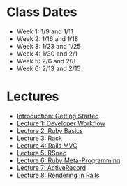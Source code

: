 Class Dates
===========

* Week 1:  1/9  and 1/11
* Week 2:  1/16 and 1/18
* Week 3:  1/23 and 1/25
* Week 4:  1/30 and 2/1
* Week 5:  2/6  and 2/8
* Week 6:  2/13 and 2/15

Lectures
========

* [Introduction: Getting Started](0-getting-started/README.md)
* [Lecture 1: Developer Workflow](1-developer-workflow/README.md)
* [Lecture 2: Ruby Basics](2-ruby-basics/README.md)
* [Lecture 3: Rack](3-rack/README.md)
* [Lecture 4: Rails MVC](4-rails-mvc/README.md)
* [Lecture 5: RSpec](5-rspec/README.md)
* [Lecture 6: Ruby Meta-Programming](6-ruby-meta-programming/README.md)
* [Lecture 7: ActiveRecord](7-active-record/README.md)
* [Lecture 8: Rendering in Rails](8-erb-haml-sass/README.md)

